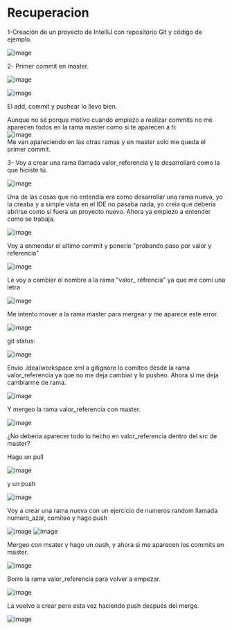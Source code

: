 # Recuperacion



1-Creación de un proyecto de IntelliJ con repositorio Git y código de ejemplo.

![image](https://user-images.githubusercontent.com/113994483/209982724-8339d51a-35fb-4a6f-9ab4-1ed52bf88cff.png)

2- Primer commit en master.

![image](https://user-images.githubusercontent.com/113994483/209982744-053f7ea6-de96-4764-bf67-8ad13f519f37.png)

![image](https://user-images.githubusercontent.com/113994483/209982774-a6be5d3f-e43d-491d-905b-0b023c2f5747.png)


El add, commit y pushear lo llevo bien.<br>

Aunque no sé porque motivo cuando empiezo a realizar commits no me aparecen todos en la rama master como si te aparecen a ti:<br>
![image](https://user-images.githubusercontent.com/113994483/209983061-2783b3d5-9e7e-4121-a442-9bc084898f85.png)<br>
Me van apareciendo en las otras ramas y en master solo me queda el primer commit.

3- Voy a crear una rama llamada valor_referencia y la desarrollaré como la que hiciste tú.

![image](https://user-images.githubusercontent.com/113994483/209983746-6b6d5e7e-2ab8-44ff-9d45-d3140d797ea2.png)

Una de las cosas que no entendía era como desarrollar una rama nueva, yo la creaba y a simple vista en el IDE no pasaba nada,
yo creía que debería abrirse como si fuera un proyecto nuevo. Ahora ya empiezo a entender como se trabaja. <br>

![image](https://user-images.githubusercontent.com/113994483/209985099-2828fb20-55f9-44e1-902a-562dc5cf66bc.png)

Voy a enmendar el ultimo commit y ponerle "probando paso por valor y referencia"<br>

![image](https://user-images.githubusercontent.com/113994483/209986100-9bbf2cfb-cebd-4627-9fb4-c2de6b7c7418.png)

Le voy a cambiar el nombre a la rama "valor_ refrencia" ya que me comí una letra

![image](https://user-images.githubusercontent.com/113994483/209986639-b8681b98-5dfd-4ce2-b131-2c99d045b266.png)

Me intento mover  a la rama master para mergear y me aparece este error.

![image](https://user-images.githubusercontent.com/113994483/209989207-9cfa638f-6399-426a-8e02-12360b1993f8.png)

git status:

![image](https://user-images.githubusercontent.com/113994483/209989488-2fd08d9b-09d6-40b5-8edf-f6772d9e9534.png)

Envio .idea/workspace.xml a gitignore lo comiteo desde la rama valor_referencia ya que no me deja cambiar y lo pusheo.
Ahora si me deja cambiarme de rama.

![image](https://user-images.githubusercontent.com/113994483/209989838-f3f7d661-705c-4211-8c28-82f8cc2504d9.png)

Y mergeo la rama valor_referencia con master.


![image](https://user-images.githubusercontent.com/113994483/209989936-da44fcb0-3209-406e-8116-6899345d2bc4.png)


¿No deberia aparecer todo lo hecho en valor_referencia dentro del src de master?

Hago un pull

![image](https://user-images.githubusercontent.com/113994483/210400221-e5f2767d-812c-49ac-9a08-c572092d7c99.png)

y un push

![image](https://user-images.githubusercontent.com/113994483/210400354-7c517f0b-8222-45b5-b5b0-4380db0c2e4c.png)

Voy a crear una rama nueva con un ejercicio de numeros random llamada numero_azar, comiteo y hago push

![image](https://user-images.githubusercontent.com/113994483/210400518-5d6971d2-41b0-4aa0-8358-05f240f1f4e3.png)
![image](https://user-images.githubusercontent.com/113994483/210400600-ee0888db-e98c-4c0b-98a5-34cb46a45183.png)

Mergeo con msater y hago un oush, y ahora si me aparecen los commits en master.

![image](https://user-images.githubusercontent.com/113994483/210400838-201b6634-28a8-467a-bb88-28a7d75909ad.png)

Borro la rama valor_referencia para volver a empezar.

![image](https://user-images.githubusercontent.com/113994483/210400969-5b2e46f9-2e1e-4f5a-bfb3-60e6d3df597e.png)

La vuelvo a crear pero esta vez haciendo push después del merge.

![image](https://user-images.githubusercontent.com/113994483/210401189-ed9e581a-3d88-4c30-ae0d-3ad1797e1822.png)



























